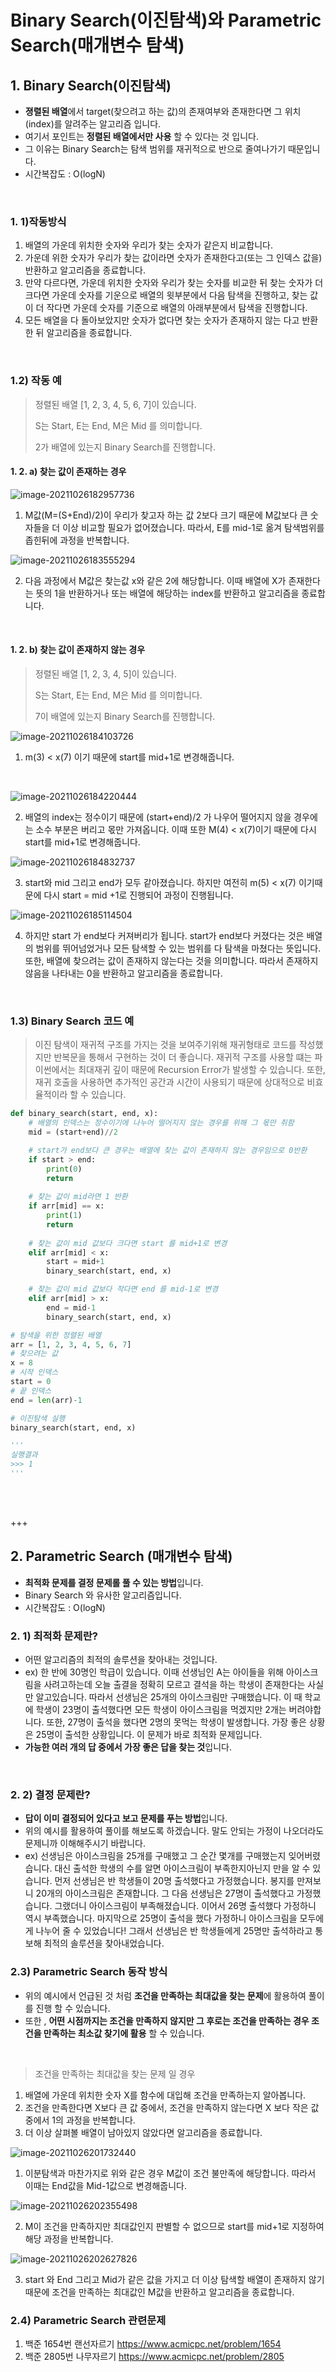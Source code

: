 # Binary Search(이진탐색)와 Parametric Search(매개변수 탐색)

## 1. Binary Search(이진탐색)

- <strong>졍렬된 배열</strong>에서 target(찾으려고 하는 값)의 존재여부와 존재한다면 그 위치(index)를 알려주는 알고리즘 입니다.
- 여기서 포인트는 <strong>정렬된 배열에서만 사용</strong> 할 수 있다는 것 입니다.
- 그 이유는 Binary Search는 탐색 범위를 재귀적으로 반으로 줄여나가기 때문입니다.
- 시간복잡도 : O(logN)

<br>

### 1. 1)작동방식

1. 배열의 가운데 위치한 숫자와 우리가 찾는 숫자가 같은지 비교합니다.
2. 가운데 위한 숫자가 우리가 찾는 값이라면 숫자가 존재한다고(또는 그 인덱스 값을)반환하고 알고리즘을 종료합니다.
3. 만약 다르다면, 가운데 위치한 숫자와 우리가 찾는 숫자를 비교한 뒤 찾는 숫자가 더 크다면 가운데 숫자를 기운으로 배열의 윗부분에서 다음 탐색을 진행하고, 찾는 값이 더 작다면 가운데 숫자를 기준으로 배열의 아래부분에서 탐색을 진행합니다.
4. 모든 배열을 다 돌아보았지만 숫자가 없다면 찾는 숫자가 존재하지 않는 다고 반환한 뒤 알고리즘을 종료합니다.

<br>

### 1.2) 작동 예

> 정렬된 배열 [1, 2, 3, 4, 5, 6, 7]이 있습니다.
>
> S는 Start, E는 End, M은 Mid 를 의미합니다.
>
> 2가 배열에 있는지 Binary Search를 진행합니다.

#### 1. 2. a) 찾는 값이 존재하는 경우

![image-20211026182957736](Binary_Search&Parametric_Search.assets/image-20211026182957736.png)

1. M값(M=(S+End)/2)이 우리가 찾고자 하는 값 2보다 크기 때문에 M값보다 큰 숫자들을 더 이상 비교할 필요가 없어졌습니다. 따라서, E를 mid-1로 옮겨 탐색범위를 좁힌뒤에 과정을 반복합니다.

![image-20211026183555294](Binary_Search&Parametric_Search.assets/image-20211026183555294.png)

2. 다음 과정에서 M값은 찾는값 x와 같은 2에 해당합니다. 이때 배열에 X가 존재한다는 뜻의 1을 반환하거나 또는 배열에 해당하는 index를 반환하고 알고리즘을 종료합니다. 

<br>

#### 1. 2. b) 찾는 값이 존재하지 않는 경우

>정렬된 배열 [1, 2, 3, 4, 5]이 있습니다.
>
>S는 Start, E는 End, M은 Mid 를 의미합니다.
>
>7이 배열에 있는지 Binary Search를 진행합니다.

![image-20211026184103726](Binary_Search&Parametric_Search.assets/image-20211026184103726.png)

1. m(3) < x(7) 이기 때문에 start를  mid+1로 변경해줍니다.

<br>

![image-20211026184220444](Binary_Search&Parametric_Search.assets/image-20211026184220444.png)

2. 배열의 index는 정수이기 때문에  (start+end)/2 가 나우어 떨어지지 않을 경우에는 소수 부분은 버리고 몫만 가져옵니다. 이때 또한 M(4) < x(7)이기 때문에 다시 start를  mid+1로 변경해줍니다.

![image-20211026184832737](Binary_Search&Parametric_Search.assets/image-20211026184832737.png)

3. start와 mid 그리고 end가 모두 같아졌습니다. 하지만 여전히 m(5) < x(7) 이기때문에 다시 start = mid +1로 진행되어 과정이 진행됩니다.

![image-20211026185114504](Binary_Search&Parametric_Search.assets/image-20211026185114504.png)

4. 하지만 start 가 end보다 커져버리가 됩니다. start가 end보다 커졌다는 것은 배열의 범위를 뛰어넘었거나 모든 탐색할 수 있는 범위를 다 탐색을 마쳤다는 뜻입니다. 또한, 배열에 찾으려는 값이 존재하지 않는다는 것을 의미합니다. 따라서 존재하지 않음을 나타내는 0을 반환하고 알고리즘을 종료합니다.

<br>

### 1.3) Binary Search 코드 예

> 이진 탐색이 재귀적 구조를 가지는 것을 보여주기위해 재귀형태로 코드를 작성했지만 반복문을 통해서 구현하는 것이 더 좋습니다. 재귀적 구조를 사용할 떄는 파이썬에서는 최대재귀 깊이 때문에 Recursion Error가 발생할 수 있습니다. 또한, 재귀 호출을 사용하면 추가적인 공간과 시간이 사용되기 때문에 상대적으로 비효율적이라 할 수 있습니다.

```python
def binary_search(start, end, x):
	# 배열의 인덱스는 정수이기에 나누어 떨어지지 않는 경우를 위해 그 몫만 취함
	mid = (start+end)//2

	# start가 end보다 큰 경우는 배열에 찾는 값이 존재하지 않는 경우임으로 0반환
	if start > end:
		print(0)
		return
    
	# 찾는 값이 mid라면 1 반환
	if arr[mid] == x:
		print(1)
		return
    
	# 찾는 값이 mid 값보다 크다면 start 를 mid+1로 변경
	elif arr[mid] < x:
		start = mid+1
		binary_search(start, end, x)

	# 찾는 값이 mid 값보다 작다면 end 를 mid-1로 변경
	elif arr[mid] > x:
		end = mid-1
		binary_search(start, end, x)

# 탐색을 위한 정렬된 배열
arr = [1, 2, 3, 4, 5, 6, 7]
# 찾으려는 값
x = 8
# 시작 인덱스
start = 0
# 끝 인덱스
end = len(arr)-1

# 이진탐색 실행
binary_search(start, end, x)

'''
실행결과
>>> 1
'''
```

<br>

<br>

+++

## 2. Parametric Search (매개변수 탐색)

-  <strong>최적화 문제를 결정 문제롤 풀 수 있는 방법</strong>입니다.
- Binary Search 와 유사한 알고리즘입니다. 
- 시간복잡도 : O(logN)

### 2. 1) 최적화 문제란?

- 어떤 알고리즘의 최적의 솔루션을 찾아내는 것입니다. 
- ex) 한 반에 30명인 학급이 있습니다. 이때 선생님인 A는 아이들을 위해 아이스크림을 사려고하는데 오늘 출결을 정확히 모르고 결석을 하는 학생이 존재한다는 사실만 알고있습니다.  따라서 선생님은 25개의 아이스크림만 구매했습니다. 이 때 학교에 학생이 23명이 출석했다면 모든 학생이 아이스크림을 먹겠지만 2개는 버려야합니다. 또한, 27명이 출석을 했다면 2명의 못먹는 학생이 발생합니다. 가장 좋은 상황은 25명이 출석한 상황입니다. 이 문제가 바로 최적화 문제입니다. 
- <strong>가능한 여러 개의 답 중에서 가장 좋은 답을 찾는 것</strong>입니다.

<br>

### 2. 2) 결정 문제란?

- <strong>답이 이미 결정되어 있다고 보고 문제를 푸는 방법</strong>입니다.
- 위의 예시를 활용하여 풀이를 해보도록 하겠습니다. 말도 안되는 가정이 나오더라도 문제니까 이해해주시기 바랍니다.
- ex) 선생님은 아이스크림을 25개를 구매했고 그 순간 몇개를 구매했는지 잊어버렸습니다. 대신 출석한 학생의 수를 알면 아이스크림이 부족한지아닌지 만을 알 수 있습니다. 먼저 선생님은 반 학생들이 20명 출석했다고 가정했습니다. 봉지를 만져보니 20개의 아이스크림은 존재합니다.  그 다음 선생님은 27명이 출석했다고 가정했습니다. 그랬더니 아이스크림이 부족해졌습니다. 이어서 26명 출석했다 가정하니 역시 부족했습니다. 마지막으로 25명이 출석을 했다 가정하니 아이스크림을 모두에게 나누어 줄 수 있었습니다! 그래서 선생님은 반 학생들에게 25명만 출석하라고 통보해 최적의 솔루션을 찾아내었습니다.



### 2.3) Parametric Search 동작 방식

- 위의 예시에서 언급된 것 처럼 <strong>조건을 만족하는 최대값을 찾는 문제</strong>에 활용하여 풀이를 진행 할 수 있습니다. 
- 또한 , <strong>어떤 시점까지는 조건을 만족하지 않지만 그 후로는 조건을 만족하는 경우 조건을 만족하는 최소값 찾기에 활용</strong> 할 수 있습니다.

<br>

> 조건을 만족하는 최대값을 찾는 문제 일 경우

1. 배열에 가운데 위치한 숫자 X를 함수에 대입해 조건을 만족하는지 알아봅니다. 
2. 조건을 만족한다면 X보다 큰 값 중에서, 조건을 만족하지 않는다면 X 보다 작은 값 중에서 1의 과정을 반복합니다. 
3. 더 이상 살펴볼 배열이 남아있지 않았다면 알고리즘을 종료합니다. 

![image-20211026201732440](Binary_Search&Parametric_Search.assets/image-20211026201732440.png)

1. 이분탐색과 마찬가지로 위와 같은 경우 M값이 조건 불만족에 해당합니다. 따라서 이때는 End값을 Mid-1값으로 변경해줍니다. 

![image-20211026202355498](Binary_Search&Parametric_Search.assets/image-20211026202355498.png)

2. M이 조건을 만족하지만 최대값인지 판별할 수 없으므로 start를 mid+1로 지정하여 해당 과정을 반복합니다.

![image-20211026202627826](Binary_Search&Parametric_Search.assets/image-20211026202627826.png)

3. start 와 End 그리고 Mid가  같은 값을 가지고 더 이상 탐색할 배열이 존재하지 않기 때문에 조건을 만족하는 최대값인 M값을 반환하고 알고리즘을 종료합니다. 



### 2.4) Parametric Search 관련문제

1. 백준 1654번 랜선자르기 https://www.acmicpc.net/problem/1654
2.  백준 2805번 나무자르기 https://www.acmicpc.net/problem/2805